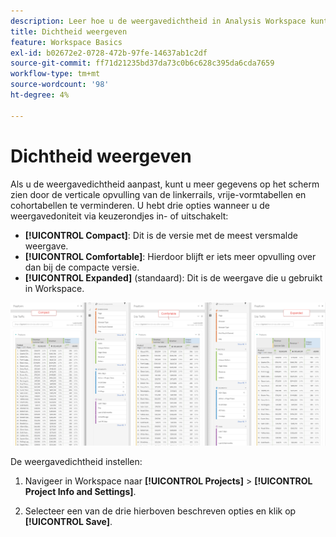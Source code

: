 ```yaml
---
description: Leer hoe u de weergavedichtheid in Analysis Workspace kunt aanpassen.
title: Dichtheid weergeven
feature: Workspace Basics
exl-id: b02672e2-0728-472b-97fe-14637ab1c2df
source-git-commit: ff71d21235bd37da73c0b6c628c395da6cda7659
workflow-type: tm+mt
source-wordcount: '98'
ht-degree: 4%

---
```


# Dichtheid weergeven

Als u de weergavedichtheid aanpast, kunt u meer gegevens op het scherm zien door de verticale opvulling van de linkerrails, vrije-vormtabellen en cohortabellen te verminderen.
U hebt drie opties wanneer u de weergavedoniteit via keuzerondjes in- of uitschakelt:

- **[!UICONTROL Compact]**: Dit is de versie met de meest versmalde weergave.
- **[!UICONTROL Comfortable]**: Hierdoor blijft er iets meer opvulling over dan bij de compacte versie.
- **[!UICONTROL Expanded]** (standaard): Dit is de weergave die u gebruikt in Workspace.

![](assets/view-density.png)

De weergavedichtheid instellen:

1. Navigeer in Workspace naar **[!UICONTROL Projects]** > **[!UICONTROL Project Info and Settings]**.

1. Selecteer een van de drie hierboven beschreven opties en klik op **[!UICONTROL Save]**.
